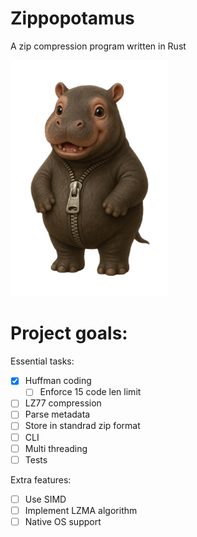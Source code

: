 
# Zippopotamus
A zip compression program written in Rust

<img src="zippopotamus.png" width="50%">

# Project goals:
Essential tasks:
- [X] Huffman coding
  - [ ] Enforce 15 code len limit
- [ ] LZ77 compression
- [ ] Parse metadata
- [ ] Store in standrad zip format
- [ ] CLI
- [ ] Multi threading
- [ ] Tests

Extra features:
- [ ] Use SIMD
- [ ] Implement LZMA algorithm
- [ ] Native OS support
